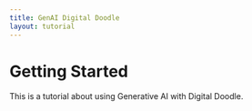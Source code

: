 ```yaml
---
title: GenAI Digital Doodle
layout: tutorial
---
```


# Getting Started

This is a tutorial about using Generative AI with Digital Doodle.
